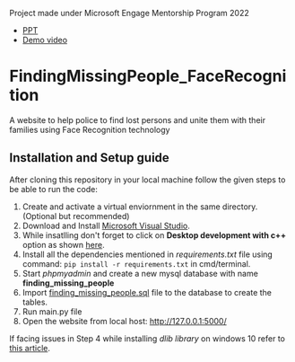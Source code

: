 Project made under Microsoft Engage Mentorship Program 2022
- [PPT](https://www.canva.com/design/DAFB_cm8eMI/Q7YVr2-E_QvsalaPEe6LqA/view?utm_content=DAFB_cm8eMI&utm_campaign=designshare&utm_medium=link&utm_source=publishsharelink)
- [Demo video](https://drive.google.com/file/d/1f0OFYAVQipJB_dWWoaDHANjYGjbutffW/view?usp=sharing)

# FindingMissingPeople_FaceRecognition
A website to help police to find lost persons and unite them with their families using Face Recognition technology

## Installation and Setup guide
After cloning this repository in your local machine follow the given steps to be able to run the code:

1. Create and activate a virtual enviornment in the same directory. (Optional but recommended)
2. Download and Install [Microsoft Visual Studio](https://visualstudio.microsoft.com/).
3. While insatlling don't forget to click on **Desktop development with c++** option as shown [here](https://docs.microsoft.com/en-us/cpp/build/media/vscpp-concierge-choose-workload.gif?view=msvc-170).
4. Install all the dependencies mentioned in *requirements.txt* file using command: ```pip install -r requirements.txt``` in cmd/terminal.
5. Start *phpmyadmin* and create a new mysql database with name **finding_missing_people**
6. Import [finding_missing_people.sql](https://github.com/1218muskan/FindingMissingPeople_FaceRecognition/blob/main/finding_missing_people.sql) file to the database to create the tables.
7. Run main.py file
8. Open the website from local host: http://127.0.0.1:5000/

If facing issues in Step 4 while installing *dlib library* on windows 10 refer to [this article](https://medium.com/analytics-vidhya/how-to-install-dlib-library-for-python-in-windows-10-57348ba1117f).
